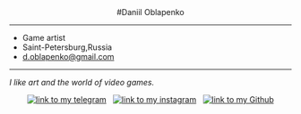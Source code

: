 <div align="center">
#Daniil Oblapenko

<div align="left">

---
* Game artist
* Saint-Petersburg,Russia
* d.oblapenko@gmail.com
---

_I like art and the world of video games._
<div align="center">

[![link to my telegram](https://img.shields.io/badge/-_-white?style=social&logo=Telegram&link)](https://t.me/daniil_ob) &nbsp; [![link to my instagram](https://img.shields.io/badge/-_-white?style=social&logo=instagram&link)](https://www.instagram.com/daniil_oblapenko/)  &nbsp; [![link to my Github](https://img.shields.io/badge/-_-white?style=social&logo=GitHub&link)](https://github.com/Daniil-Oblapenko)




